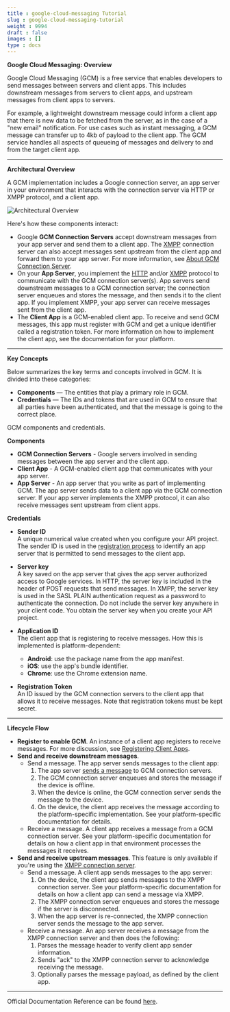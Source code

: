 ```yaml
---
title : google-cloud-messaging Tutorial
slug : google-cloud-messaging-tutorial
weight : 9994
draft : false
images : []
type : docs
---
```


**Google Cloud Messaging: Overview**

Google Cloud Messaging (GCM) is a free service that enables developers to send messages between servers and client apps. This includes downstream messages from servers to client apps, and upstream messages from client apps to servers.

For example, a lightweight downstream message could inform a client app that there is new data to be fetched from the server, as in the case of a "new email" notification. For use cases such as instant messaging, a GCM message can transfer up to 4kb of payload to the client app. The GCM service handles all aspects of queueing of messages and delivery to and from the target client app.

---

**Architectural Overview**

A GCM implementation includes a Google connection server, an app server in your environment that interacts with the connection server via HTTP or XMPP protocol, and a client app.

![Architectural Overview](https://developers.google.com/cloud-messaging/images/notifications-overview.svg)

Here's how these components interact:

- Google **GCM Connection Servers** accept downstream messages from your app server and send them to a client app. The [XMPP](https://developers.google.com/cloud-messaging/ccs.html) connection server can also accept messages sent upstream from the client app and forward them to your app server. For more information, see [About GCM Connection Server](https://developers.google.com/cloud-messaging/server).
- On your **App Server**, you implement the [HTTP](https://developers.google.com/cloud-messaging/http.html) and/or [XMPP](https://developers.google.com/cloud-messaging/ccs) protocol to communicate with the GCM connection server(s). App servers send downstream messages to a GCM connection server; the connection server enqueues and stores the message, and then sends it to the client app. If you implement XMPP, your app server can receive messages sent from the client app.
- The **Client App** is a GCM-enabled client app. To receive and send GCM messages, this app must register with GCM and get a unique identifier called a registration token. For more information on how to implement the client app, see the documentation for your platform.

---

**Key Concepts**

Below summarizes the key terms and concepts involved in GCM. It is divided into these categories:

- **Components** — The entities that play a primary role in GCM.
- **Credentials** — The IDs and tokens that are used in GCM to ensure that all parties have been authenticated, and that the message is going to the correct place.

GCM components and credentials.

**Components**

- **GCM Connection Servers** - Google servers involved in sending messages between the app server and the client app.
- **Client App** - A GCM-enabled client app that communicates with your app server.
- **App Server** - An app server that you write as part of implementing GCM. The app server sends data to a client app via the GCM connection server. If your app server implements the XMPP protocol, it can also receive messages sent upstream from client apps.

**Credentials**

- **Sender ID**<br>
A unique numerical value created when you configure your API project. The sender ID is used in the [registration process](https://developers.google.com/cloud-messaging/registration) to identify an app server that is permitted to send messages to the client app.
- **Server key**<br>
A key saved on the app server that gives the app server authorized access to Google services. In HTTP, the server key is included in the header of POST requests that send messages. In XMPP, the server key is used in the SASL PLAIN authentication request as a password to authenticate the connection. Do not include the server key anywhere in your client code. You obtain the server key when you create your API project.
- **Application ID**    
The client app that is registering to receive messages. How this is implemented is platform-dependent:

  - **Android**: use the package name from the app manifest.
  - **iOS**: use the app's bundle identifier.
  - **Chrome**: use the Chrome extension name.

- **Registration Token**<br>
An ID issued by the GCM connection servers to the client app that allows it to receive messages. Note that registration tokens must be kept secret.

---

**Lifecycle Flow**

- **Register to enable GCM**. An instance of a client app registers to receive messages. For more discussion, see [Registering Client Apps](https://developers.google.com/cloud-messaging/registration).
- **Send and receive downstream messages**.
  - Send a message. The app server sends messages to the client app:
    1. The app server [sends a message](https://developers.google.com/cloud-messaging/server.html#send-msg) to GCM connection servers.
    2. The GCM connection server enqueues and stores the message if the device is offline.
    3. When the device is online, the GCM connection server sends the message to the device.
    4. On the device, the client app receives the message according to the platform-specific implementation. See your platform-specific documentation for details.
  - Receive a message. A client app receives a message from a GCM connection server. See your platform-specific documentation for details on how a client app in that environment processes the messages it receives.
- **Send and receive upstream messages**. This feature is only available if you're using the [XMPP connection server](https://developers.google.com/cloud-messaging/ccs.html).
  - Send a message. A client app sends messages to the app server:
    1. On the device, the client app sends messages to the XMPP connection server. See your platform-specific documentation for details on how a client app can send a message via XMPP.
    2. The XMPP connection server enqueues and stores the message if the server is disconnected.
    3. When the app server is re-connected, the XMPP connection server sends the message to the app server.
  - Receive a message. An app server receives a message from the XMPP connection server and then does the following:
    1. Parses the message header to verify client app sender information.
    2. Sends "ack" to the XMPP connection server to acknowledge receiving the message.
    3. Optionally parses the message payload, as defined by the client app.

---

Official Documentation Reference can be found [here](https://developers.google.com/cloud-messaging/gcm).

